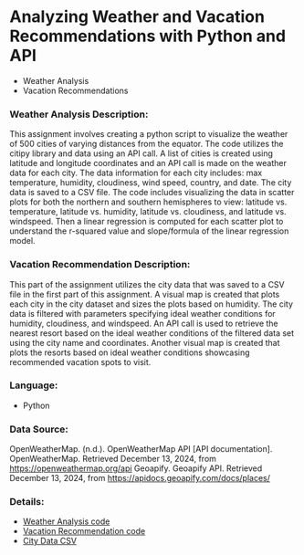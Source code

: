 # Analyzing Weather and Vacation Recommendations with Python and API
- Weather Analysis
- Vacation Recommendations

### Weather Analysis Description:
This assignment involves creating a python script to visualize the weather of 500 cities of varying distances from the equator. The code utilizes the citipy library and data using an API call. A list of cities is created using latitude and longitude coordinates and an API call is made on the weather data for each city. The data information for each city includes: max temperature, humidity, cloudiness, wind speed, country, and date. The city data is saved to a CSV file. The code includes visualizing the data in scatter plots for both the northern and southern hemispheres to view: latitude vs. temperature, latitude vs. humidity, latitude vs. cloudiness, and latitude vs. windspeed. Then a linear regression is computed for each scatter plot to understand the r-squared value and slope/formula of the linear regression model.

### Vacation Recommendation Description:
This part of the assignment utilizes the city data that was saved to a CSV file in the first part of this assignment. A visual map is created that plots each city in the city dataset and sizes the plots based on humidity. The city data is filtered with parameters specifying ideal weather conditions for humidity, cloudiness, and windspeed. An API call is used to retrieve the nearest resort based on the ideal weather conditions of the filtered data set using the city name and coordinates. Another visual map is created that plots the resorts based on ideal weather conditions showcasing recommended vacation spots to visit.

### Language:
- Python

### Data Source:
OpenWeatherMap. (n.d.). OpenWeatherMap API [API documentation]. OpenWeatherMap. Retrieved December 13, 2024, from https://openweathermap.org/api
Geoapify. Geoapify API. Retrieved December 13, 2024, from https://apidocs.geoapify.com/docs/places/

### Details:
- [Weather Analysis code](https://github.com/cindyd97/Weather_Analysis_Python-API/blob/main/WeatherPy/WeatherPy.ipynb)
- [Vacation Recommendation code](https://github.com/cindyd97/Weather_Analysis_Python-API/blob/main/WeatherPy/VacationPy.ipynb)
- [City Data CSV](https://github.com/cindyd97/Weather_Analysis_Python-API/blob/main/WeatherPy/output_data/cities.csv)



